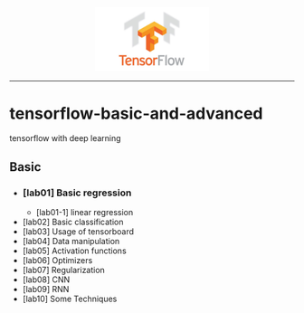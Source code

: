 <p align="center"><img width="40%" src="Basic/image/tensorflow_logo.jpeg" /></p>

--------------------------------------------------------------------------------

# tensorflow-basic-and-advanced
tensorflow with deep learning 

## Basic

* ### [lab01] Basic regression
  + [lab01-1] linear regression 
* [lab02] Basic classification 
* [lab03] Usage of tensorboard
* [lab04] Data manipulation
* [lab05] Activation functions
* [lab06] Optimizers
* [lab07] Regularization
* [lab08] CNN
* [lab09] RNN
* [lab10] Some Techniques
